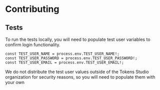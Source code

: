 # Contributing

## Tests

To run the tests locally, you will need to populate test user variables to confirm login functionality.

```
const TEST_USER_NAME = process.env.TEST_USER_NAME!;
const TEST_USER_PASSWORD = process.env.TEST_USER_PASSWORD!;
const TEST_USER_EMAIL = process.env.TEST_USER_EMAIL!;
```

We do not distribute the test user values outside of the Tokens Studio organization for security reasons, so you will need to populate them with your own
